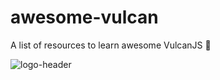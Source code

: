# awesome-vulcan
A list of resources to learn awesome VulcanJS 🖖

![logo-header](https://i.imgur.com/1TKyCAb.png)
